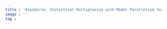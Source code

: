 ```yaml
---
title : 'AlpaServe: Statistical Multiplexing with Model Parallelism for Deep Learning Serving'
image : ''
tag :
---
```



<!--more-->



  



